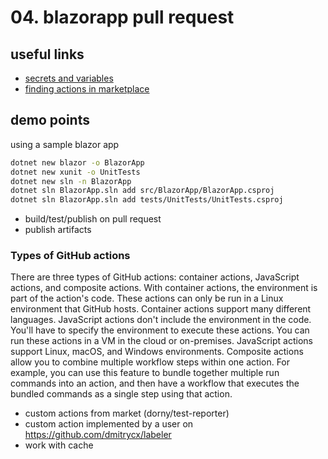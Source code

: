 # 04. blazorapp pull request

## useful links
- [secrets and variables](https://docs.github.com/en/actions/security-guides/security-hardening-for-github-actions)
- [finding actions in marketplace](https://docs.github.com/en/search-github/searching-on-github/searching-github-marketplace)

## demo points
using a sample blazor app
````bash
dotnet new blazor -o BlazorApp
dotnet new xunit -o UnitTests
dotnet new sln -n BlazorApp
dotnet sln BlazorApp.sln add src/BlazorApp/BlazorApp.csproj
dotnet sln BlazorApp.sln add tests/UnitTests/UnitTests.csproj
````

- build/test/publish on pull request
- publish artifacts

  
### Types of GitHub actions
There are three types of GitHub actions: container actions, JavaScript actions, and composite actions.
With container actions, the environment is part of the action's code. These actions can only be run in a Linux environment that GitHub hosts. Container actions support many different languages.
JavaScript actions don't include the environment in the code. You'll have to specify the environment to execute these actions. You can run these actions in a VM in the cloud or on-premises. JavaScript actions support Linux, macOS, and Windows environments.
Composite actions allow you to combine multiple workflow steps within one action. For example, you can use this feature to bundle together multiple run commands into an action, and then have a workflow that executes the bundled commands as a single step using that action.

- custom actions from market (dorny/test-reporter)
- custom action implemented by a user on https://github.com/dmitrycx/labeler
- work with cache
